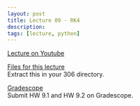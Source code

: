 ```yaml
---
layout: post
title: Lecture 09 - RK4
description:
tags: [lecture, python]
---
```


[Lecture on Youtube](https://www.youtube.com/watch?v=awQSDrAP8Ew)

[Files for this lecture](https://buffalo.box.com/s/1ueugmq70fj5taqkjd45yrm1u7bwcz5f)  
Extract this in your 306 directory.

[Gradescope](https://www.gradescope.com/courses/134417)  
Submit HW 9.1 and HW 9.2 on Gradescope.